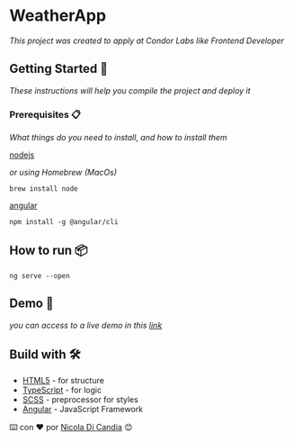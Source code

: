 # WeatherApp

_This project was created to apply at Condor Labs like Frontend Developer_

## Getting Started 🚀

_These instructions will help you compile the project and deploy it_

### Prerequisites 📋

_What things do you need to install, and how to install them_

[nodejs](https://nodejs.org/es/download/)

_or using Homebrew (MacOs)_
```
brew install node
```

[angular](https://angular.io/guide/setup-local)

```
npm install -g @angular/cli
```

## How to run 📦

```
ng serve --open
```

## Demo 👀

_you can access to a live demo in this [link](https://vanilla-news.netlify.app)_

## Build with 🛠️

* [HTML5](https://developer.mozilla.org/es/docs/Web/HTML) - for structure
* [TypeScript](https://www.typescriptlang.org) - for logic
* [SCSS](https://sass-lang.com/guide) - preprocessor for styles
* [Angular](https://angular.io) - JavaScript Framework

⌨️ con ❤️ por [Nicola Di Candia](https://github.com/iamalexandro) 😊
